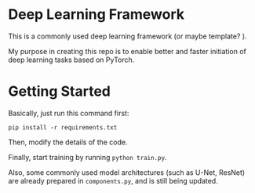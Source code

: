 # Deep Learning Framework

This is a commonly used deep learning framework (or maybe template? ).

My purpose in creating this repo is to enable better and faster initiation of deep learning tasks based on PyTorch. 

# Getting Started

Basically, just run this command first: 

```pip install -r requirements.txt```

Then, modify the details of the code. 

Finally, start training by running `python train.py`.  

Also, some commonly used model architectures (such as U-Net, ResNet) are already prepared in `components.py`, and is still being updated. 